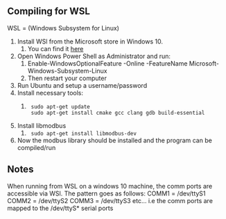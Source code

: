 Compiling for WSL 
--------------------------------------------
WSL = (Windows Subsystem for Linux)

1. Install WSl from the Microsoft store in Windows 10.
    1. You can find it [here](https://www.microsoft.com/en-us/p/ubuntu/9nblggh4msv6?activetab=pivot:overviewtab)
2. Open Windows Power Shell as Administrator and run:
    1. Enable-WindowsOptionalFeature -Online -FeatureName Microsoft-Windows-Subsystem-Linux
    2. Then restart your computer
3. Run Ubuntu and setup a username/password
4. Install necessary tools:
    1. ```
        sudo apt-get update
        sudo apt-get install cmake gcc clang gdb build-essential
       ```
5. Install libmodbus
    1. ``` sudo apt-get install libmodbus-dev```  
6. Now the modbus library should be installed and the program can be compiled/run


Notes
-----
When running from WSL on a windows 10 machine, the comm ports are accessible via WSl. The pattern goes as follows:
COMM1 = /dev/ttyS1
COMM2 = /dev/ttyS2
COMM3 = /dev/ttyS3
etc...
i.e the comm ports are mapped to the /dev/ttyS* serial ports